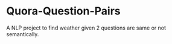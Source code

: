 # Quora-Question-Pairs
A NLP project to find weather given 2 questions are same or not semantically.
